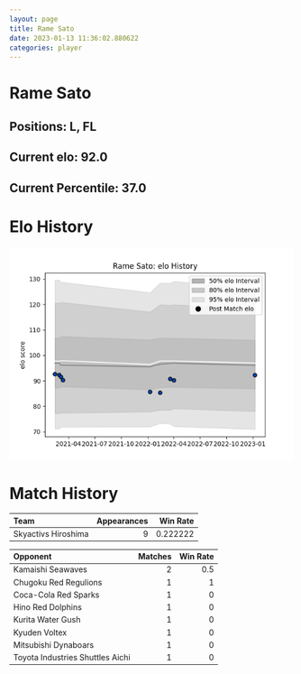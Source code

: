 ```yaml
---  
layout: page  
title: Rame Sato  
date: 2023-01-13 11:36:02.880622  
categories: player  
---
```

# Rame Sato

## Positions: L, FL

## Current elo: 92.0

## Current Percentile: 37.0

# Elo History


![elo history](history_RameSato.png)
# Match History


| Team                |   Appearances |   Win Rate |
|:--------------------|--------------:|-----------:|
| Skyactivs Hiroshima |             9 |   0.222222 |

| Opponent                         |   Matches |   Win Rate |
|:---------------------------------|----------:|-----------:|
| Kamaishi Seawaves                |         2 |        0.5 |
| Chugoku Red Regulions            |         1 |        1   |
| Coca-Cola Red Sparks             |         1 |        0   |
| Hino Red Dolphins                |         1 |        0   |
| Kurita Water Gush                |         1 |        0   |
| Kyuden Voltex                    |         1 |        0   |
| Mitsubishi Dynaboars             |         1 |        0   |
| Toyota Industries Shuttles Aichi |         1 |        0   |